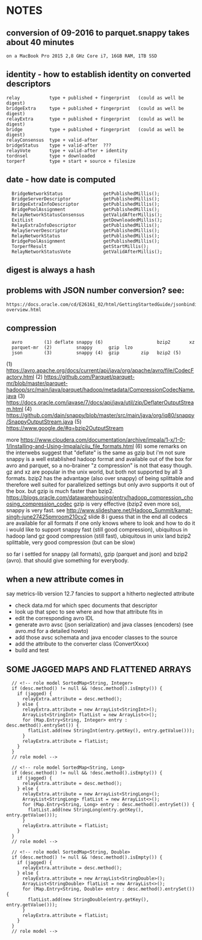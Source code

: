 # NOTES

## conversion of 09-2016 to parquet.snappy takes about 40 minutes 
    
    on a MacBook Pro 2015 2,8 GHz Core i7, 16GB RAM, 1TB SSD


## identity - how to establish identity on converted descriptors
    
    relay           type + published + fingerprint   (could as well be digest)
    bridgeExtra     type + published + fingerprint   (could as well be digest)
    relayExtra      type + published + fingerprint   (could as well be digest) 
    bridge          type + published + fingerprint   (could as well be digest)
    relayConsensus  type + valid-after 
    bridgeStatus    type + valid-after  ???
    relayVote       type + valid-after + identity
    tordnsel        type + downloaded 
    torperf         type + start + source + filesize
    
## date - how date is computed
  
      BridgeNetworkStatus               getPublishedMillis();
      BridgeServerDescriptor            getPublishedMillis();
      BridgeExtraInfoDescriptor         getPublishedMillis();
      BridgePoolAssignment              getPublishedMillis();
      RelayNetworkStatusConsensus       getValidAfterMillis();
      ExitList                          getDownloadedMillis();
      RelayExtraInfoDescriptor          getPublishedMillis();
      RelayServerDescriptor             getPublishedMillis();
      RelayNetworkStatus                getPublishedMillis();
      BridgePoolAssignment              getPublishedMillis();
      TorperfResult                     getStartMillis();
      RelayNetworkStatusVote            getValidAfterMillis();       
      
## digest is always a hash

## problems with JSON number conversion? see: 
    https://docs.oracle.com/cd/E26161_02/html/GettingStartedGuide/jsonbinding-overview.html

## compression
    
      avro        (1) deflate snappy (6)                    bzip2       xz
      parquet-mr  (2)         snappy      gzip  lzo
      json        (3)         snappy (4)  gzip        zip   bzip2 (5)

   
  (1) https://avro.apache.org/docs/current/api/java/org/apache/avro/file/CodecFactory.html
  (2) https://github.com/Parquet/parquet-mr/blob/master/parquet-hadoop/src/main/java/parquet/hadoop/metadata/CompressionCodecName.java
  (3) https://docs.oracle.com/javase/7/docs/api/java/util/zip/DeflaterOutputStream.html
  (4) https://github.com/dain/snappy/blob/master/src/main/java/org/iq80/snappy/SnappyOutputStream.java
  (5) https://www.google.de/#q=bzip2OutputStream
  
  more 
      https://www.cloudera.com/documentation/archive/impala/1-x/1-0-1/Installing-and-Using-Impala/ciiu_file_formats.html
      (6) some remarks on the interwebs suggest that "deflate" is the same as 
          gzip but i'm not sure
  snappy is a well established hadoop format and available out of the box for 
  avro and parquet, so a no-brainer
  "z compression" is not that easy though. gz and xz are popular in the unix 
  world, but both not supported by all 3 formats. 
  bzip2 has the advantage (also over snappy) of being splittable and therefore 
  well suited for parallelized settings but only avro supports it out of the 
  box.
  but gzip is much faster than bzip2.
    https://blogs.oracle.com/datawarehousing/entry/hadoop_compression_choosing_compression_codec
  gzip is very effective (bzip2 even more so), snappy is very fast.
    see http://www.slideshare.net/Hadoop_Summit/kamat-singh-june27425pmroom210cv2 slide 8
  i guess that in the end all codecs are available for all formats if one only 
  knows where to look and how to do it
  i would like to support
      snappy    fast (still good compression), ubiquitous in hadoop land
      gz        good compression (still fast), ubiquitous in unix land
      bzip2     splittable, very good compression (but can be slow)
       
  so far i settled for snappy (all formats), gzip (parquet and json) and bzip2 
  (avro). that should give something for everybody.
   
   
## when a new attribute comes in
 
 say metrics-lib version 12.7 fancies to support a hitherto neglected attribute
 - check data.md for which spec documents that descriptor
 - look up that spec to see where and how that attribute fits in
 - edit the corresponding avro IDL
 - generate avro avsc (json serialization) and java classes (encoders)
   (see avro.md for a detailed howto)
 - add those avsc schemata and java encoder classes to the source
 - add the attribute to the converter class (ConvertXxxx)
 - build and test
   

## SOME JAGGED MAPS AND FLATTENED ARRAYS

      // <!-- role model SortedMap<String, Integer>
      if (desc.method() != null && !desc.method().isEmpty()) {
        if (jagged) {
          relayExtra.attribute = desc.method();
        } else {
          relayExtra.attribute = new ArrayList<StringInt>();
          ArrayList<StringInt> flatList = new ArrayList<>();
          for (Map.Entry<String, Integer> entry : desc.method().entrySet()) {
            flatList.add(new StringInt(entry.getKey(), entry.getValue()));
          }
          relayExtra.attribute = flatList;
        }
      }
      // role model -->

      // <!-- role model SortedMap<String, Long>
      if (desc.method() != null && !desc.method().isEmpty()) {
        if (jagged) {
          relayExtra.attribute = desc.method();
        } else {
          relayExtra.attribute = new ArrayList<StringLong>();
          ArrayList<StringLong> flatList = new ArrayList<>();
          for (Map.Entry<String, Long> entry : desc.method().entrySet()) {
            flatList.add(new StringLong(entry.getKey(), entry.getValue()));
          }
          relayExtra.attribute = flatList;
        }
      }
      // role model -->

      // <!-- role model SortedMap<String, Double>
      if (desc.method() != null && !desc.method().isEmpty()) {
        if (jagged) {
          relayExtra.attribute = desc.method();
        } else {
          relayExtra.attribute = new ArrayList<StringDouble>();
          ArrayList<StringDouble> flatList = new ArrayList<>();
          for (Map.Entry<String, Double> entry : desc.method().entrySet()) {
            flatList.add(new StringDouble(entry.getKey(), entry.getValue()));
          }
          relayExtra.attribute = flatList;
        }
      }
      // role model -->
   
    